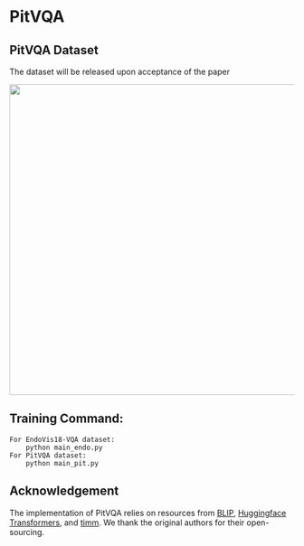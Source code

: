 # PitVQA
## PitVQA Dataset
The dataset will be released upon acceptance of the paper
<div align='center'>
<img src='https://github.com/YuyangSheng/Surgical-DeSAM/blob/main/assets/Dataset_Annaotation_Classes.png' width=550>
</div>

## Training Command:
```
For EndoVis18-VQA dataset:
    python main_endo.py
For PitVQA dataset:
    python main_pit.py
```
## Acknowledgement
The implementation of PitVQA relies on resources from <a href="https://github.com/salesforce/BLIP">BLIP</a>, <a href="https://github.com/huggingface/transformers">Huggingface Transformers</a>, and <a href="https://github.com/rwightman/pytorch-image-models/tree/master/timm">timm</a>. We thank the original authors for their open-sourcing.
